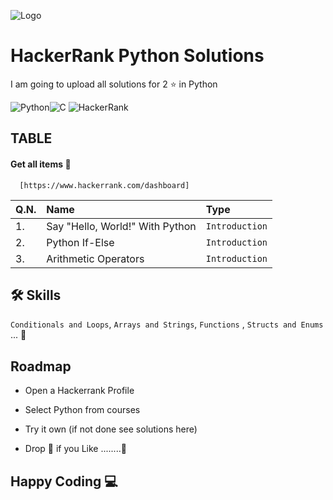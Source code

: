 
![Logo](https://user-images.githubusercontent.com/86655646/143421240-b96814f2-ba80-4232-9d24-2fc6157ed89d.png)


# HackerRank Python Solutions

I am going to upload all solutions for 2 ⭐ in Python


![Python](https://img.shields.io/badge/python-3670A0?style=for-the-badge&logo=python&logoColor=ffdd54)![C](https://img.shields.io/badge/c-%2300599C.svg?style=for-the-badge&logo=c&logoColor=white)
![HackerRank](https://img.shields.io/badge/-Hackerrank-2EC866?style=for-the-badge&logo=HackerRank&logoColor=white)

## TABLE

#### Get all items 🤩

```
  [https://www.hackerrank.com/dashboard]
```

|Q.N.| Name | Type     |
| :-------- | :------- | :------------------------- |
|1.| Say "Hello, World!" With Python | `Introduction` | 
|2.| Python If-Else | `Introduction` | 
|3.| Arithmetic Operators | `Introduction` | 


## 🛠 Skills
`Conditionals and Loops`, `Arrays and Strings`, `Functions` , `Structs and Enums` ...
🕺

## Roadmap

- Open a Hackerrank Profile

- Select Python from courses

- Try it own (if not done see solutions here)

- Drop 🌟 if you Like ........🥷

## Happy Coding   	💻
